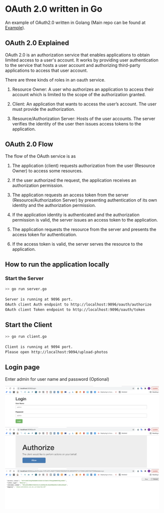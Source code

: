 # OAuth 2.0 written in Go
An example of OAuth2.0 written in Golang (Main repo can be found at [Example](https://github.com/go-oauth2/oauth2/blob/master/example/README.md)).

## OAuth 2.0 Explained
OAuth 2.0 is an authorization service that enables applications to obtain limited access to a user's account. It works by providing user authentication to the service that hosts a user account and authorizing third-party applications to access that user account.

There are three kinds of roles in an oauth service.

1. Resource Owner: A user who authorizes an application to access their account which is limited to the scope of the authorization granted.

2. Client: An application that wants to access the user’s account. The user must provide the authorization.

3. Resource/Authorization Server: Hosts of the user accounts. The server verifies the identity of the user then issues access tokens to the application.

## OAuth 2.0 Flow
The flow of the OAuth service is as

1. The application (client) requests authorization from the user (Resource Owner) to access some resources.

2. If the user authorized the request, the application receives an authorization permission.

3. The application requests an access token from the server (Resource/Authorization Server) by presenting authentication of its own identity and the authorization permission.

4. If the application identity is authenticated and the authorization permission is valid, the server issues an access token to the application.

5. The application requests the resource from the server and presents the access token for authentication.

6. If the access token is valid, the server serves the resource to the application.


## How to run the application locally

### Start the Server

``` bash
>> go run server.go

Server is running at 9096 port.
OAuth client Auth endpoint to http://localhost:9096/oauth/authorize
OAuth client Token endpoint to http://localhost:9096/oauth/token
```

## Start the Client

```bash
>> go run client.go

Client is running at 9094 port.
Please open http://localhost:9094/upload-photos
```

## Login page

Enter admin for user name and password (Optional)

![login](https://github.com/StephenDsouza90/oauth-golang/blob/main/server/static/login.png)
![auth](https://github.com/StephenDsouza90/oauth-golang/blob/main/server/static/auth.png)
![token](https://github.com/StephenDsouza90/oauth-golang/blob/main/server/static/token.png)
